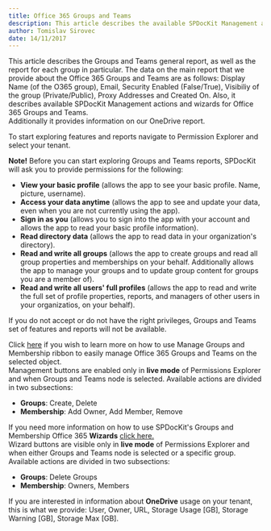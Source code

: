 ```yaml
---
title: Office 365 Groups and Teams  
description: This article describes the available SPDocKit Management actions and wizards for Office 365 Groups and Teams.
author: Tomislav Sirovec
date: 14/11/2017
---
```


This article describes the Groups and Teams general report, as well as the report for each group in particular.
The data on the main report that we provide about the Office 365 Groups and Teams are as follows: Display Name (of the O365 group), Email, Security Enabled (False/True), Visibiliy of the group (Private/Public), Proxy Addresses and Created On.
Also, it describes available SPDocKit Management actions and wizards for Office 365 Groups and Teams.  
Additionally it provides information on our OneDrive report.

To start exploring features and reports navigate to Permission Explorer and select your tenant. 

__Note!__ Before you can start exploring Groups and Teams reports, SPDocKit will ask you to provide permissions for the following:  
- __View your basic profile__ (allows the app to see your basic profile.     Name, picture, username).
- __Access your data anytime__ (allows the app to see and update your data, even when you are not currently using the app).
- __Sign in as you__ (allows you to sign into the app with your account and allows the app to read your basic profile information).
- __Read directory data__ (allows the app to read data in your organization's directory).
- __Read and write all groups__ (allows the app to create groups and read all group properties and memberships on your behalf. Additionally allows the app to manage your groups and to update group content for groups you are a member of).
- __Read and write all users' full profiles__ (allows the app to read and write the full set of profile properties, reports, and managers of other users in your organizatios, on your behalf).  

If you do not accept or do not have the right privileges, Groups and Teams set of features and reports will not be available.

Click [here](#internal/spdockit-spo/office-365-groups-teams/office-365-management-actions) if you wish to learn more on how to use Manage Groups and Membership ribbon to easily manage Office 365 Groups and Teams on the selected object.  
Management buttons are enabled only in __live mode__ of Permissions Explorer and when Groups and Teams node is selected. Available actions are divided in two subsections:  
* __Groups__: Create, Delete  
* __Membership__: Add Owner, Add Member, Remove

If you need more information on how to use SPDocKit's Groups and Membership Office 365 __Wizards__ [click here.](#internal/spdockit-spo/office-365-groups-teams/office-365-management-wizard)  
Wizard buttons are visible only in __live mode__ of Permissions Explorer and when either Groups and Teams node is selected or a specific group. Available actions are divided in two subsections:  
* __Groups__: Delete Groups
* __Membership__: Owners, Members  


If you are interested in information about __OneDrive__ usage on your tenant, this is what we provide: User, Owner, URL, Storage Usage [GB], Storage Warning [GB], Storage Max [GB].